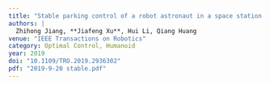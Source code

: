 ```yaml
---
title: "Stable parking control of a robot astronaut in a space station based on human dynamics"
authors: |
  Zhihong Jiang, **Jiafeng Xu**, Hui Li, Qiang Huang
venue: "IEEE Transactions on Robotics"
category: Optimal Control, Humanoid
year: 2019
doi: "10.1109/TRO.2019.2936302"
pdf: "2019-9-20 stable.pdf"
---
```

